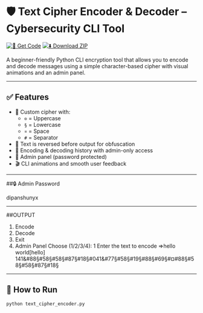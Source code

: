 # 🛡️ Text Cipher Encoder & Decoder – Cybersecurity CLI Tool

[![📂 Get Code](https://img.shields.io/badge/📂%20Get%20Code-blue?style=for-the-badge)](https://github.com/dipanshubatra/python-projects/blob/main/01-cybersecurity-tools/text-cipher-encoder/text_cipher_encoder.py)
[![⬇️ Download ZIP](https://img.shields.io/badge/⬇️%20Download%20ZIP-green?style=for-the-badge)](https://github.com/dipanshubatra/python-projects/archive/refs/heads/main.zip)

A beginner-friendly Python CLI encryption tool that allows you to encode and decode messages using a simple character-based cipher with visual animations and an admin panel.

---

## ✅ Features

- 🔐 Custom cipher with:
  - `⊙` = Uppercase
  - `§` = Lowercase
  - `¤` = Space
  - `#` = Separator
- 🔁 Text is reversed before output for obfuscation
- 🧾 Encoding & decoding history with admin-only access
- 🔑 Admin panel (password protected)
- 🎬 CLI animations and smooth user feedback

---

##🔒 Admin Password

dipanshunyx

-----------

##OUTPUT

1. Encode
2. Decode
3. Exit
4. Admin Panel
Choose (1/2/3/4): 1
Enter the text to encode =>hello world[hello]
141&#88§#58§#58§#87§#18§#041&#77§#58§#19§#88§#69§#¤#88§#58§#58§#87§#18§

---------------
## 🚀 How to Run

```bash
python text_cipher_encoder.py
